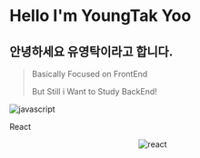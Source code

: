 # Hello I'm YoungTak Yoo

## 안녕하세요 유영탁이라고 합니다.

> Basically Focused on FrontEnd
> 
> But Still i Want to Study BackEnd!

<img alt="javascript" src ="https://img.shields.io/badge/javascript-F7DF1E.svg?&style=for-the-badge&logo=javascript&logoColor=black"/>

React 
<div display="flex" align="center">
<img alt="react" src ="https://img.shields.io/badge/react-61DAFB.svg?&style=for-the-badge&logo=react&logoColor=white"/>
</div>
